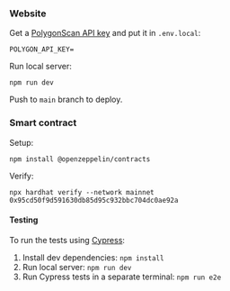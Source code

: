 ### Website

Get a [PolygonScan API key](https://polygonscan.com/apis) and put it in `.env.local`:

`POLYGON_API_KEY=`

Run local server:

```
npm run dev
```

Push to `main` branch to deploy.

### Smart contract

Setup:

```
npm install @openzeppelin/contracts
```

Verify:

```
npx hardhat verify --network mainnet 0x95cd50f9d591630db85d95c932bbc704dc0ae92a
```

#### Testing

To run the tests using [Cypress](https://cypress.io):

1. Install dev dependencies: `npm install`
2. Run local server: `npm run dev`
3. Run Cypress tests in a separate terminal: `npm run e2e`
